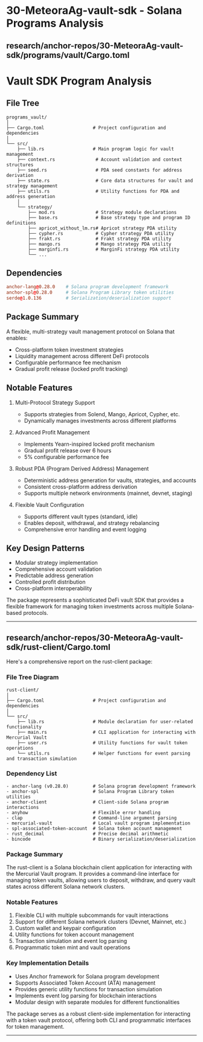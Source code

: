 # 30-MeteoraAg-vault-sdk - Solana Programs Analysis

## research/anchor-repos/30-MeteoraAg-vault-sdk/programs/vault/Cargo.toml

# Vault SDK Program Analysis

## File Tree
```
programs_vault/
│
├── Cargo.toml                  # Project configuration and dependencies
│
└── src/
    ├── lib.rs                  # Main program logic for vault management
    ├── context.rs               # Account validation and context structures
    ├── seed.rs                  # PDA seed constants for address derivation
    ├── state.rs                 # Core data structures for vault and strategy management
    ├── utils.rs                 # Utility functions for PDA and address generation
    │
    └── strategy/
        ├── mod.rs               # Strategy module declarations
        ├── base.rs              # Base strategy type and program ID definitions
        ├── apricot_without_lm.rs# Apricot strategy PDA utility
        ├── cypher.rs            # Cypher strategy PDA utility
        ├── frakt.rs             # Frakt strategy PDA utility
        ├── mango.rs             # Mango strategy PDA utility
        ├── marginfi.rs          # MarginFi strategy PDA utility
        └── ...
```

## Dependencies
```toml
anchor-lang@0.28.0    # Solana program development framework
anchor-spl@0.28.0     # Solana Program Library token utilities
serde@1.0.136         # Serialization/deserialization support
```

## Package Summary
A flexible, multi-strategy vault management protocol on Solana that enables:
- Cross-platform token investment strategies
- Liquidity management across different DeFi protocols
- Configurable performance fee mechanism
- Gradual profit release (locked profit tracking)

## Notable Features
1. Multi-Protocol Strategy Support
   - Supports strategies from Solend, Mango, Apricot, Cypher, etc.
   - Dynamically manages investments across different platforms

2. Advanced Profit Management
   - Implements Yearn-inspired locked profit mechanism
   - Gradual profit release over 6 hours
   - 5% configurable performance fee

3. Robust PDA (Program Derived Address) Management
   - Deterministic address generation for vaults, strategies, and accounts
   - Consistent cross-platform address derivation
   - Supports multiple network environments (mainnet, devnet, staging)

4. Flexible Vault Configuration
   - Supports different vault types (standard, idle)
   - Enables deposit, withdrawal, and strategy rebalancing
   - Comprehensive error handling and event logging

## Key Design Patterns
- Modular strategy implementation
- Comprehensive account validation
- Predictable address generation
- Controlled profit distribution
- Cross-platform interoperability

The package represents a sophisticated DeFi vault SDK that provides a flexible framework for managing token investments across multiple Solana-based protocols.

---

## research/anchor-repos/30-MeteoraAg-vault-sdk/rust-client/Cargo.toml

Here's a comprehensive report on the rust-client package:

### File Tree Diagram
```
rust-client/
│
├── Cargo.toml                  # Project configuration and dependencies
│
└── src/
    ├── lib.rs                  # Module declaration for user-related functionality
    ├── main.rs                 # CLI application for interacting with Mercurial Vault
    ├── user.rs                 # Utility functions for vault token operations
    └── utils.rs                # Helper functions for event parsing and transaction simulation
```

### Dependency List
```
- anchor-lang (v0.28.0)         # Solana program development framework
- anchor-spl                    # Solana Program Library token utilities
- anchor-client                 # Client-side Solana program interactions
- anyhow                        # Flexible error handling
- clap                          # Command-line argument parsing
- mercurial-vault               # Local vault program implementation
- spl-associated-token-account  # Solana token account management
- rust_decimal                  # Precise decimal arithmetic
- bincode                       # Binary serialization/deserialization
```

### Package Summary
The rust-client is a Solana blockchain client application for interacting with the Mercurial Vault program. It provides a command-line interface for managing token vaults, allowing users to deposit, withdraw, and query vault states across different Solana network clusters.

### Notable Features
1. Flexible CLI with multiple subcommands for vault interactions
2. Support for different Solana network clusters (Devnet, Mainnet, etc.)
3. Custom wallet and keypair configuration
4. Utility functions for token account management
5. Transaction simulation and event log parsing
6. Programmatic token mint and vault operations

### Key Implementation Details
- Uses Anchor framework for Solana program development
- Supports Associated Token Account (ATA) management
- Provides generic utility functions for transaction simulation
- Implements event log parsing for blockchain interactions
- Modular design with separate modules for different functionalities

The package serves as a robust client-side implementation for interacting with a token vault protocol, offering both CLI and programmatic interfaces for token management.

---

